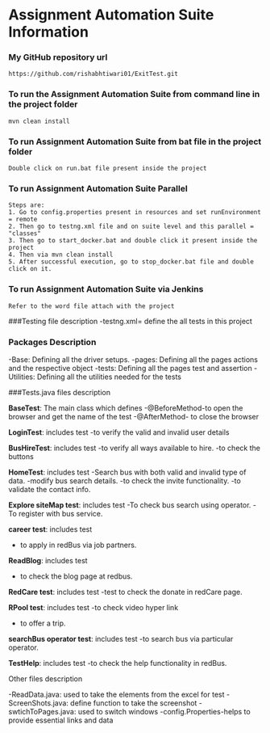 # Assignment Automation Suite Information

### My GitHub repository url
~~~~~~~~~~~~~~~~~~~~~~~~~~~~~~~~~~~~~~~~~~~~~~~~~~~~
https://github.com/rishabhtiwari01/ExitTest.git
~~~~~~~~~~~~~~~~~~~~~~~~~~~~~~~~~~~~~~~~~~~~~~~~~~~~

### To run the Assignment Automation Suite from command line in the project folder

~~~~~~~~~~~~~~~~~~~~
mvn clean install
~~~~~~~~~~~~~~~~~~~~~

### To run Assignment Automation Suite from bat file in the project folder
~~~~~~~~~~~~~~~~~~~~~~~~~~~~~~~~~~~~~~~~~~~~~~~~~~~~~~~~
Double click on run.bat file present inside the project
~~~~~~~~~~~~~~~~~~~~~~~~~~~~~~~~~~~~~~~~~~~~~~~~~~~~~~~~

### To run Assignment Automation Suite Parallel
~~~~~~~~~~~~~~~~~~~~~~~~~~~~~~~~~~~~~~~~~~~~~~~~~~~~~~~~~~~~~~~~~~~~~~~~~~~~~~~~~~~~
Steps are:
1. Go to config.properties present in resources and set runEnvironment = remote
2. Then go to testng.xml file and on suite level and this parallel = "classes"
3. Then go to start_docker.bat and double click it present inside the project
4. Then via mvn clean install
5. After successful execution, go to stop_docker.bat file and double click on it.
~~~~~~~~~~~~~~~~~~~~~~~~~~~~~~~~~~~~~~~~~~~~~~~~~~~~~~~~~~~~~~~~~~~~~~~~~~~~~~~~~~~~
### To run Assignment Automation Suite via Jenkins
~~~~~~~~~~~~~~~~~~~~~~~~~~~~~~~~~~~~~~~~~~~~~~~~
Refer to the word file attach with the project
~~~~~~~~~~~~~~~~~~~~~~~~~~~~~~~~~~~~~~~~~~~~~~~~

###Testing file description
-testng.xml= define the all tests in this project

### Packages Description
-Base:  Defining all the driver setups.
-pages: Defining all the pages actions and the respective object
-tests: Defining all the pages test and assertion
-Utilities: Defining all the utilities needed for the tests

###Tests.java files description

**BaseTest**: The main class which defines
-@BeforeMethod-to open the browser and get the name of the test
-@AfterMethod- to close the browser

**LoginTest**: includes test
-to verify the valid and invalid user details

**BusHireTest**: includes test
-to verify all ways available to hire.
-to check the buttons

**HomeTest**: includes test
-Search bus with both valid and invalid type of data.
-modify bus search details.
-to check the invite functionality.
-to validate the contact info.

**Explore siteMap test**: includes test
-To check bus search using operator.
-To register with bus service.

**career test**: includes test
- to apply in redBus via job partners.

**ReadBlog**: includes test
- to check the blog page at redbus.

**RedCare test**: includes test
-test to check the donate in redCare page.

**RPool test**: includes test
-to check video hyper link
- to offer a trip.

**searchBus operator test**: includes test
-to search bus via particular operator.

**TestHelp**: includes test
-to check the help functionality in redBus.

Other files description

-ReadData.java: used to take the elements from the excel for test
-ScreenShots.java: define function to take the screenshot
-swtichToPages.java: used to switch windows
-config.Properties-helps to provide essential links and data


